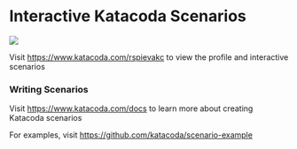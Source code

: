 # Interactive Katacoda Scenarios

[![](http://shields.katacoda.com/katacoda/rspievakc/count.svg)](https://www.katacoda.com/rspievakc "Get your profile on Katacoda.com")

Visit https://www.katacoda.com/rspievakc to view the profile and interactive scenarios

### Writing Scenarios
Visit https://www.katacoda.com/docs to learn more about creating Katacoda scenarios

For examples, visit https://github.com/katacoda/scenario-example
